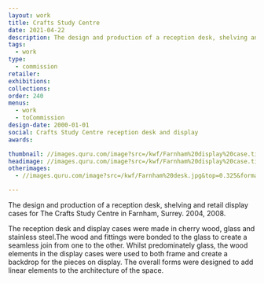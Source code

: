 ```yaml
---
layout: work
title: Crafts Study Centre
date: 2021-04-22
description: The design and production of a reception desk, shelving and retail display cases for The Crafts Study Centre in Farnham, Surrey. In cherry wood, glass and stainless steel.
tags:
  - work
type:
  - commission
retailer:
exhibitions:
collections:
order: 240
menus:
  - work
  - toCommission
design-date: 2000-01-01
social: Crafts Study Centre reception desk and display
awards:

thumbnail: //images.quru.com/image?src=/kwf/Farnham%20display%20case.tif&width=170&height=170&bottom=0.86875&top=0.25625&format=jpeg
headimage: //images.quru.com/image?src=/kwf/Farnham%20display%20case.tif&format=jpeg
otherimages:
  - //images.quru.com/image?src=/kwf/Farnham%20desk.jpg&top=0.325&format=jpeg

---
```

The design and production of a reception desk, shelving and retail display cases for The Crafts Study Centre in Farnham, Surrey. 2004, 2008.

The reception desk and display cases were made in cherry wood, glass and stainless steel.The wood and fittings were bonded to the glass to create a seamless join from one to the other. Whilst predominately glass, the wood elements in the display cases were used to both frame and create a backdrop for the pieces on display. The overall forms were designed to add linear elements to the architecture of the space.
